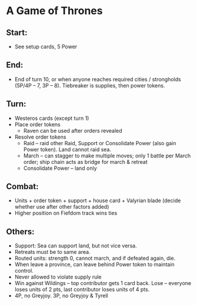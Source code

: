 A Game of Thrones
=================

Start:
------

* See setup cards, 5 Power

End:
----

* End of turn 10, or when anyone reaches required cities / strongholds (5P/4P
– 7, 3P – 8). Tiebreaker is supplies, then power tokens.

Turn:
-----

* Westeros cards (except turn 1)
* Place order tokens
    * Raven can be used after orders revealed
* Resolve order tokens
    * Raid – raid other Raid, Support or Consolidate Power (also gain Power token).
    Land cannot raid sea.
    * March – can stagger to make multiple moves; only 1 battle per March order;
    ship chain acts as bridge for march & retreat
    * Consolidate Power – land only

Combat:
-------

* Units + order token + support + house card + Valyrian blade (decide whether
use after other factors added)
* Higher position on Fiefdom track wins ties

Others:
-------

* Support: Sea can support land, but not vice versa.
* Retreats must be to same area.
* Routed units: strength 0, cannot march, and if defeated again, die.
* When leave a province, can leave behind Power token to maintain control.
* Never allowed to violate supply rule
* Win against Wildings – top contributor gets 1 card back. Lose – everyone
loses units of 2 pts, last contributor loses units of 4 pts.
* 4P, no Greyjoy. 3P, no Greyjoy & Tyrell

